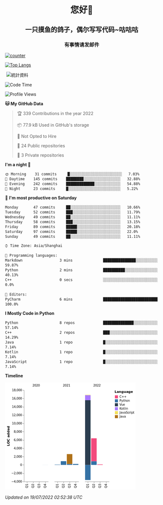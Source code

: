 

<!--
**kitUIN/kitUIN** is a ✨ _special_ ✨ repository because its `README.md` (this file) appears on your GitHub profile.

Here are some ideas to get you started:

- 🔭 I’m currently working on ...
- 🌱 I’m currently learning ...
- 👯 I’m looking to collaborate on ...
- 🤔 I’m looking for help with ...
- 💬 Ask me about ...
- 📫 How to reach me: ...
- 😄 Pronouns: ...
- ⚡ Fun fact: ...
-->
<h1 align="center">您好👋</h1>
<h2 align="center">一只摸鱼的鸽子，偶尔写写代码~咕咕咕</h2>
<h3 align="center">有事情请发邮件</h3>

[![counter](https://count.getloli.com/get/@KitUIN?theme=rule34)](https://count.getloli.com/)

[![Top Langs](https://github-readme-stats.vercel.app/api/top-langs/?username=kitUIN&show_icons=true&theme=gruvbox&locale=cn&layout=compact)](https://github.com/anuraghazra/github-readme-stats)

<p>&nbsp;<img align="center" src="https://github-readme-stats.vercel.app/api?username=kitUIN&show_icons=true&theme=gruvbox&locale=cn" alt="統計資料" /></p>


<!--START_SECTION:waka-->
![Code Time](http://img.shields.io/badge/Code%20Time-598%20hrs%2020%20mins-blue)

![Profile Views](http://img.shields.io/badge/Profile%20Views-0-blue)

**🐱 My GitHub Data** 

> 🏆 339 Contributions in the year 2022
 > 
> 📦 77.9 kB Used in GitHub's storage 
 > 
> 🚫 Not Opted to Hire
 > 
> 📜 24 Public repositories 
 > 
> 🔑 3 Private repositories  
 > 
**I'm a night 🦉** 

```text
🌞 Morning    31 commits     █░░░░░░░░░░░░░░░░░░░░░░░░   7.03% 
🌆 Daytime    145 commits    ████████░░░░░░░░░░░░░░░░░   32.88% 
🌃 Evening    242 commits    █████████████░░░░░░░░░░░░   54.88% 
🌙 Night      23 commits     █░░░░░░░░░░░░░░░░░░░░░░░░   5.22%

```
📅 **I'm most productive on Saturday** 

```text
Monday       47 commits     ██░░░░░░░░░░░░░░░░░░░░░░░   10.66% 
Tuesday      52 commits     ███░░░░░░░░░░░░░░░░░░░░░░   11.79% 
Wednesday    49 commits     ██░░░░░░░░░░░░░░░░░░░░░░░   11.11% 
Thursday     58 commits     ███░░░░░░░░░░░░░░░░░░░░░░   13.15% 
Friday       89 commits     █████░░░░░░░░░░░░░░░░░░░░   20.18% 
Saturday     97 commits     █████░░░░░░░░░░░░░░░░░░░░   22.0% 
Sunday       49 commits     ██░░░░░░░░░░░░░░░░░░░░░░░   11.11%

```


```text
⌚︎ Time Zone: Asia/Shanghai

💬 Programming languages: 
Markdown                 3 mins              ███████████████░░░░░░░░░░   59.87% 
Python                   2 mins              ██████████░░░░░░░░░░░░░░░   40.13% 
C++                      0 secs              ░░░░░░░░░░░░░░░░░░░░░░░░░   0.0%

📝 Editors: 
PyCharm                  6 mins              █████████████████████████   100.0%

```

**I Mostly Code in Python** 

```text
Python                   8 repos             ██████████████░░░░░░░░░░░   57.14% 
C++                      2 repos             ███░░░░░░░░░░░░░░░░░░░░░░   14.29% 
Java                     1 repo              █░░░░░░░░░░░░░░░░░░░░░░░░   7.14% 
Kotlin                   1 repo              █░░░░░░░░░░░░░░░░░░░░░░░░   7.14% 
JavaScript               1 repo              █░░░░░░░░░░░░░░░░░░░░░░░░   7.14%

```


**Timeline**

![Chart not found](https://raw.githubusercontent.com/kitUIN/kitUIN/main/charts/bar_graph.png) 


 *Updated on 19/07/2022 02:52:38 UTC*
<!--END_SECTION:waka-->
